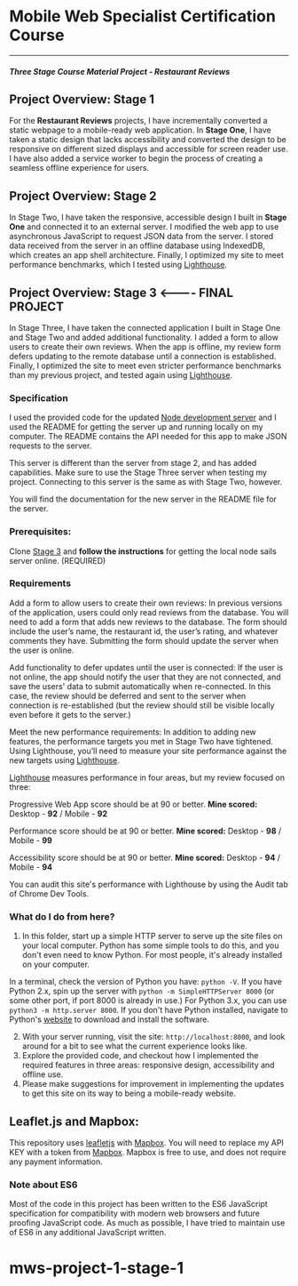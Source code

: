 # Mobile Web Specialist Certification Course
---
#### _Three Stage Course Material Project - Restaurant Reviews_

## Project Overview: Stage 1

For the **Restaurant Reviews** projects, I have incrementally converted a static webpage to a mobile-ready web application. In **Stage One**, I have taken a static design that lacks accessibility and converted the design to be responsive on different sized displays and accessible for screen reader use. I have also added a service worker to begin the process of creating a seamless offline experience for users.

## Project Overview: Stage 2

In Stage Two, I have taken the responsive, accessible design I built in **Stage One** and connected it to an external server. I modified the web app to use asynchronous JavaScript to request JSON data from the server. I stored data received from the server in an offline database using IndexedDB, which creates an app shell architecture. Finally, I optimized my site to meet performance benchmarks, which I tested using [Lighthouse](https://developers.google.com/web/tools/lighthouse/).

## Project Overview: Stage 3 <---- FINAL PROJECT 
In Stage Three, I have taken the connected application I built in Stage One and Stage Two and added additional functionality. I added a form to allow users to create their own reviews. When the app is offline, my review form defers updating to the remote database until a connection is established. Finally, I optimized the site to meet even stricter performance benchmarks than my previous project, and tested again using [Lighthouse](https://developers.google.com/web/tools/lighthouse/).

### Specification

I used the provided code for the updated [Node development server](https://github.com/udacity/mws-restaurant-stage-3) and I used the README for getting the server up and running locally on my computer. The README contains the API needed for this app to make JSON requests to the server.

This server is different than the server from stage 2, and has added capabilities. Make sure to use the Stage Three server when testing my project. Connecting to this server is the same as with Stage Two, however.

You will find the documentation for the new server in the README file for the server.

### Prerequisites:

Clone [Stage 3](https://github.com/udacity/mws-restaurant-stage-3) and **follow the instructions** for getting the local node sails server online. (REQUIRED)

### Requirements

Add a form to allow users to create their own reviews: In previous versions of the application, users could only read reviews from the database. You will need to add a form that adds new reviews to the database. The form should include the user’s name, the restaurant id, the user’s rating, and whatever comments they have. Submitting the form should update the server when the user is online.

Add functionality to defer updates until the user is connected: If the user is not online, the app should notify the user that they are not connected, and save the users' data to submit automatically when re-connected. In this case, the review should be deferred and sent to the server when connection is re-established (but the review should still be visible locally even before it gets to the server.)

Meet the new performance requirements: In addition to adding new features, the performance targets you met in Stage Two have tightened. Using Lighthouse, you’ll need to measure your site performance against the new targets using [Lighthouse](https://developers.google.com/web/tools/lighthouse/).

[Lighthouse](https://developers.google.com/web/tools/lighthouse/) measures performance in four areas, but my review focused on three:

Progressive Web App score should be at 90 or better.  **Mine scored:** Desktop - **92** / Mobile - **92**

Performance score should be at 90 or better.  **Mine scored:** Desktop - **98** / Mobile - **99**

Accessibility score should be at 90 or better.   **Mine scored:** Desktop - **94** / Mobile - **94**

You can audit this site's performance with Lighthouse by using the Audit tab of Chrome Dev Tools.

### What do I do from here?

1. In this folder, start up a simple HTTP server to serve up the site files on your local computer. Python has some simple tools to do this, and you don't even need to know Python. For most people, it's already installed on your computer. 

In a terminal, check the version of Python you have: `python -V`. If you have Python 2.x, spin up the server with `python -m SimpleHTTPServer 8000` (or some other port, if port 8000 is already in use.) For Python 3.x, you can use `python3 -m http.server 8000`. If you don't have Python installed, navigate to Python's [website](https://www.python.org/) to download and install the software.

2. With your server running, visit the site: `http://localhost:8000`, and look around for a bit to see what the current experience looks like.
3. Explore the provided code, and checkout how I implemented the required features in three areas: responsive design, accessibility and offline use.
4. Please make suggestions for improvement in implementing the updates to get this site on its way to being a mobile-ready website.

## Leaflet.js and Mapbox:

This repository uses [leafletjs](https://leafletjs.com/) with [Mapbox](https://www.mapbox.com/). You will need to replace my API KEY with a token from [Mapbox](https://www.mapbox.com/). Mapbox is free to use, and does not require any payment information. 

### Note about ES6

Most of the code in this project has been written to the ES6 JavaScript specification for compatibility with modern web browsers and future proofing JavaScript code. As much as possible, I have tried to maintain use of ES6 in any additional JavaScript written. 

# mws-project-1-stage-1
